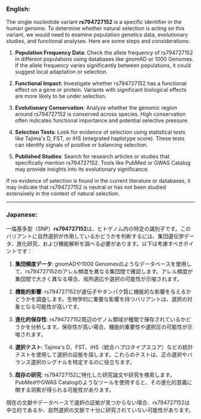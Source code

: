 ### English:
The single nucleotide variant **rs794727152** is a specific identifier in the human genome. To determine whether natural selection is acting on this variant, we would need to examine population genetics data, evolutionary studies, and functional analyses. Here are some steps and considerations:

1. **Population Frequency Data**: Check the allele frequency of rs794727152 in different populations using databases like gnomAD or 1000 Genomes. If the allele frequency varies significantly between populations, it could suggest local adaptation or selection.

2. **Functional Impact**: Investigate whether rs794727152 has a functional effect on a gene or protein. Variants with significant biological effects are more likely to be under selection.

3. **Evolutionary Conservation**: Analyze whether the genomic region around rs794727152 is conserved across species. High conservation often indicates functional importance and potential selective pressure.

4. **Selection Tests**: Look for evidence of selection using statistical tests like Tajima's D, FST, or iHS (integrated haplotype score). These tests can identify signals of positive or balancing selection.

5. **Published Studies**: Search for research articles or studies that specifically mention rs794727152. Tools like PubMed or GWAS Catalog may provide insights into its evolutionary significance.

If no evidence of selection is found in the current literature or databases, it may indicate that rs794727152 is neutral or has not been studied extensively in the context of natural selection.

---

### Japanese:
一塩基多型（SNP）**rs794727152**は、ヒトゲノム内の特定の識別子です。このバリアントに自然選択が作用しているかどうかを判断するには、集団遺伝学データ、進化研究、および機能解析を調べる必要があります。以下は考慮すべきポイントです：

1. **集団頻度データ**: gnomADや1000 Genomesのようなデータベースを使用して、rs794727152のアレル頻度を異なる集団間で確認します。アレル頻度が集団間で大きく異なる場合、局所適応や選択の可能性が示唆されます。

2. **機能的影響**: rs794727152が遺伝子やタンパク質に機能的な影響を与えるかどうかを調査します。生物学的に重要な影響を持つバリアントは、選択の対象となる可能性が高いです。

3. **進化的保存性**: rs794727152周辺のゲノム領域が種間で保存されているかどうかを分析します。保存性が高い場合、機能的重要性や選択圧の可能性が示唆されます。

4. **選択テスト**: Tajima's D、FST、iHS（統合ハプロタイプスコア）などの統計テストを使用して選択の証拠を探します。これらのテストは、正の選択やバランス選択のシグナルを特定するのに役立ちます。

5. **既存の研究**: rs794727152に特化した研究論文や研究を検索します。PubMedやGWAS Catalogのようなツールを使用すると、その進化的意義に関する洞察が得られる可能性があります。

現在の文献やデータベースで選択の証拠が見つからない場合、rs794727152は中立的であるか、自然選択の文脈で十分に研究されていない可能性があります。